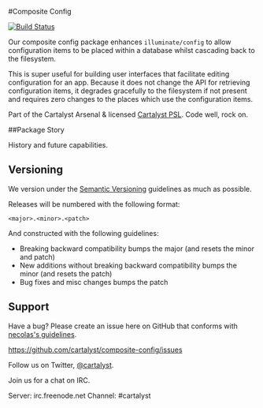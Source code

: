 #Composite Config

[![Build Status](http://ci.cartalyst.com/build-status/svg/10)](http://ci.cartalyst.com/build-status/view/10)

Our composite config package enhances `illuminate/config` to allow configuration items to be placed within a database whilst cascading back to the filesystem.

This is super useful for building user interfaces that facilitate editing configuration for an app. Because it does not change the API for retrieving configuration items, it degrades gracefully to the filesystem if not present and requires zero changes to the places which use the configuration items.

Part of the Cartalyst Arsenal & licensed [Cartalyst PSL](license.txt). Code well, rock on.

##Package Story

History and future capabilities.


Versioning
----------

We version under the [Semantic Versioning](http://semver.org/) guidelines as much as possible.

Releases will be numbered with the following format:

`<major>.<minor>.<patch>`

And constructed with the following guidelines:

* Breaking backward compatibility bumps the major (and resets the minor and patch)
* New additions without breaking backward compatibility bumps the minor (and resets the patch)
* Bug fixes and misc changes bumps the patch

Support
--------

Have a bug? Please create an issue here on GitHub that conforms with [necolas's guidelines](https://github.com/necolas/issue-guidelines).

https://github.com/cartalyst/composite-config/issues

Follow us on Twitter, [@cartalyst](http://twitter.com/cartalyst).

Join us for a chat on IRC.

Server: irc.freenode.net
Channel: #cartalyst
